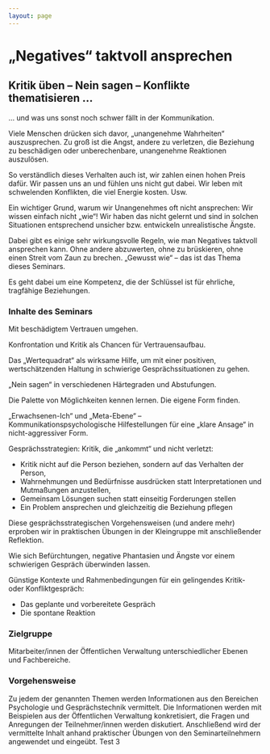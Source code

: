 ```yaml
---
layout: page
---
```


# „Negatives“ taktvoll ansprechen

## Kritik üben – Nein sagen – Konflikte thematisieren …

… und was uns sonst noch schwer fällt in der Kommunikation.

Viele Menschen drücken sich davor, „unangenehme Wahrheiten“ auszusprechen. Zu groß ist die Angst, andere zu verletzen, die Beziehung zu beschädigen oder unberechenbare, unangenehme Reaktionen auszulösen.

So verständlich dieses Verhalten auch ist, wir zahlen einen hohen Preis dafür. Wir passen uns an und fühlen uns nicht gut dabei. Wir leben mit schwelenden Konflikten, die viel Energie kosten. Usw.

Ein wichtiger Grund, warum wir Unangenehmes oft nicht ansprechen: Wir wissen einfach nicht „wie“! Wir haben das nicht gelernt und sind in solchen Situationen entsprechend unsicher bzw. entwickeln unrealistische Ängste.

Dabei gibt es einige sehr wirkungsvolle Regeln, wie man Negatives taktvoll ansprechen kann. Ohne andere abzuwerten, ohne zu brüskieren, ohne einen Streit vom Zaun zu brechen. „Gewusst wie“ – das ist das Thema dieses Seminars.

Es geht dabei um eine Kompetenz, die der Schlüssel ist für ehrliche, tragfähige Beziehungen.

### Inhalte des Seminars

Mit beschädigtem Vertrauen umgehen.

Konfrontation und Kritik als Chancen für Vertrauensaufbau.

Das „Wertequadrat“ als wirksame Hilfe, um mit einer positiven, wertschätzenden Haltung in schwierige Gesprächssituationen zu gehen.

„Nein sagen“ in verschiedenen Härtegraden und Abstufungen.

Die Palette von Möglichkeiten kennen lernen. Die eigene Form finden.

„Erwachsenen-Ich“ und „Meta-Ebene“ – <br>
Kommunikationspsychologische Hilfestellungen für eine „klare Ansage“ in nicht-aggressiver Form.

Gesprächsstrategien: Kritik, die „ankommt“ und nicht verletzt:
- Kritik nicht auf die Person beziehen, sondern auf das Verhalten der Person,
- Wahrnehmungen und Bedürfnisse ausdrücken statt Interpretationen und Mutmaßungen anzustellen,
- Gemeinsam Lösungen suchen statt einseitig Forderungen stellen
- Ein Problem ansprechen und gleichzeitig die Beziehung pflegen

Diese gesprächsstrategischen Vorgehensweisen (und andere mehr) erproben wir in praktischen Übungen in der Kleingruppe mit anschließender Reflektion.

Wie sich Befürchtungen, negative Phantasien und Ängste vor einem schwierigen Gespräch überwinden lassen.

Günstige Kontexte und Rahmenbedingungen für ein gelingendes Kritik- oder Konfliktgespräch:
- Das geplante und vorbereitete Gespräch
- Die spontane Reaktion

### Zielgruppe

Mitarbeiter/innen der Öffentlichen Verwaltung unterschiedlicher Ebenen und Fachbereiche.

### Vorgehensweise

Zu jedem der genannten Themen werden Informationen aus den Bereichen Psychologie und Gesprächstechnik vermittelt. Die Informationen werden mit Beispielen aus der Öffentlichen Verwaltung konkretisiert, die Fragen und Anregungen der Teilnehmer/innen werden diskutiert. Anschließend wird der vermittelte Inhalt anhand praktischer Übungen von den Seminarteilnehmern angewendet und eingeübt. Test 3